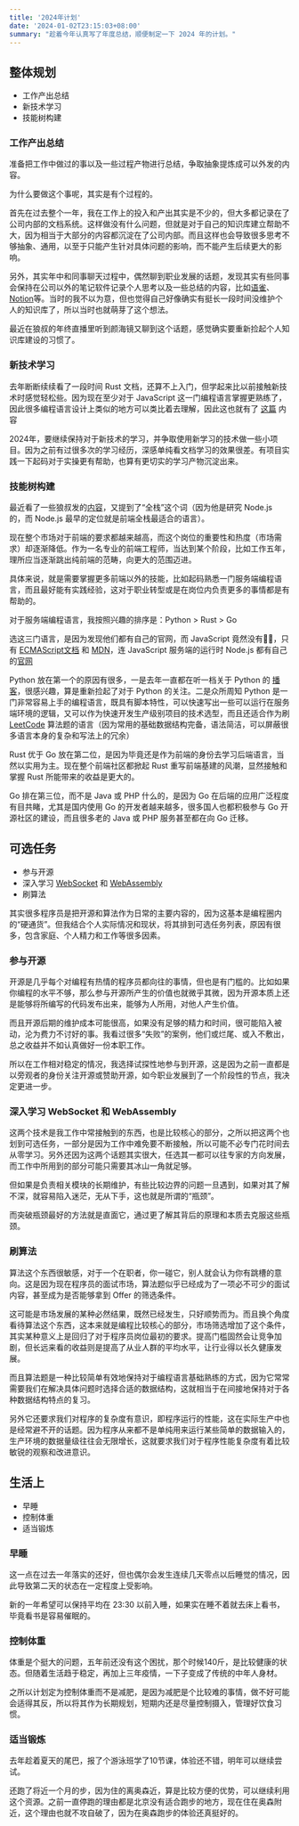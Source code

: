 ```yaml
---
title: '2024年计划'
date: '2024-01-02T23:15:03+08:00'
summary: "趁着今年认真写了年度总结，顺便制定一下 2024 年的计划。"
---
```


## 整体规划

- 工作产出总结
- 新技术学习
- 技能树构建

### 工作产出总结

准备把工作中做过的事以及一些过程产物进行总结，争取抽象提炼成可以外发的内容。

为什么要做这个事呢，其实是有个过程的。

首先在过去整个一年，我在工作上的投入和产出其实是不少的，但大多都记录在了公司内部的文档系统。这样做没有什么问题，但就是对于自己的知识库建立帮助不大，因为相当于大部分的内容都沉淀在了公司内部。而且这样也会导致很多思考不够抽象、通用，以至于只能产生针对具体问题的影响，而不能产生后续更大的影响。

另外，其实年中和同事聊天过程中，偶然聊到职业发展的话题，发现其实有些同事会保持在公司以外的笔记软件记录个人思考以及一些总结的内容，比如[语雀](https://www.yuque.com/)、[Notion](https://www.notion.so/)等。当时的我不以为意，但也觉得自己好像确实有挺长一段时间没维护个人的知识库了，所以当时也就萌芽了这个想法。

最近在狼叔的年终直播里听到颜海镜又聊到这个话题，感觉确实要重新捡起个人知识库建设的习惯了。

### 新技术学习

去年断断续续看了一段时间 Rust 文档，还算不上入门，但学起来比以前接触新技术时感觉轻松些。因为现在至少对于 JavaScript 这一门编程语言掌握更熟练了，因此很多编程语言设计上类似的地方可以类比着去理解，因此这也就有了 [这篇](../../notes/2023-07-10-rust-01/) 内容

2024年，要继续保持对于新技术的学习，并争取使用新学习的技术做一些小项目。因为之前有过很多次的学习经历，深感单纯看文档学习的效果很差。有项目实践一下起码对于实操更有帮助，也算有更切实的学习产物沉淀出来。

### 技能树构建

最近看了一些狼叔发的[内容](https://juejin.cn/post/7317872507322433573)，又提到了“全栈”这个词（因为他是研究 Node.js 的，而 Node.js 最早的定位就是前端全栈最适合的语言）。

现在整个市场对于前端的要求都越来越高，而这个岗位的重要性和热度（市场需求）却逐渐降低。作为一名专业的前端工程师，当达到某个阶段，比如工作五年，理所应当逐渐跳出纯前端的范畴，向更大的范围迈进。

具体来说，就是需要掌握更多前端以外的技能，比如起码熟悉一门服务端编程语言，而且最好能有实践经验，这对于职业转型或是在岗位内负责更多的事情都是有帮助的。

对于服务端编程语言，我按照兴趣的排序是：Python > Rust > Go

选这三门语言，是因为发现他们都有自己的官网，而 JavaScript 竟然没有😮‍💨，只有 [ECMAScript文档](https://ecma-international.org/publications-and-standards/standards/ecma-262/) 和 [MDN](https://developer.mozilla.org/en-US/docs/Web/JavaScript)，连 JavaScript 服务端的运行时 Node.js 都有自己的[官网](https://nodejs.org/en)

Python 放在第一个的原因有很多，一是去年一直都在听一档关于 Python 的 [播客](../2023-12-17-review-of-2023/#小宇宙)，很感兴趣，算是重新捡起了对于 Python 的关注。二是众所周知 Python 是一门非常容易上手的编程语言，既具有脚本特性，可以快速写出一些可以运行在服务端环境的逻辑，又可以作为快速开发生产级别项目的技术选型，而且还适合作为刷 [LeetCode](https://leetcode.com/) 算法题的语言（因为常用的基础数据结构完备，语法简洁，可以屏蔽很多语言本身的复杂和写法上的冗余）

Rust 优于 Go 放在第二位，是因为毕竟还是作为前端的身份去学习后端语言，当然以实用为主。现在整个前端社区都掀起 Rust 重写前端基建的风潮，显然接触和掌握 Rust 所能带来的收益是更大的。

Go 排在第三位，而不是 Java 或 PHP 什么的，是因为 Go 在后端的应用广泛程度有目共睹，尤其是国内使用 Go 的开发者越来越多，很多国人也都积极参与 Go 开源社区的建设，而且很多老的 Java 或 PHP 服务甚至都在向 Go 迁移。

## 可选任务

- 参与开源
- 深入学习 [WebSocket](https://datatracker.ietf.org/doc/html/rfc6455) 和 [WebAssembly](https://webassembly.org/)
- 刷算法

其实很多程序员是把开源和算法作为日常的主要内容的，因为这基本是编程圈内的“硬通货”。但我结合个人实际情况和现状，将其排到可选任务列表，原因有很多，包含家庭、个人精力和工作等很多因素。

### 参与开源

开源是几乎每个对编程有热情的程序员都向往的事情，但也是有门槛的。比如如果你编程的水平不够，那么参与开源所产生的价值也就微乎其微，因为开源本质上还是能够将所编写的代码发布出来，能够为人所用，对他人产生价值。

而且开源后期的维护成本可能很高，如果没有足够的精力和时间，很可能陷入被动，沦为费力不讨好的事。我看过很多“失败”的案例，他们或烂尾、或入不敷出，总之收益并不如认真做好一份本职工作。

所以在工作相对稳定的情况，我选择试探性地参与到开源，这是因为之前一直都是以旁观者的身份关注开源或赞助开源，如今职业发展到了一个阶段性的节点，我决定更进一步。

### 深入学习 WebSocket 和 WebAssembly

这两个技术是我工作中常接触到的东西，也是比较核心的部分，之所以把这两个也划到可选任务，一部分是因为工作中难免要不断接触，所以可能不必专门花时间去从零学习。另外还因为这两个话题其实很大，任选其一都可以往专家的方向发展，而工作中所用到的部分可能只需要其冰山一角就足够。

但如果是负责相关模块的长期维护，有些比较边界的问题一旦遇到，如果对其了解不深，就容易陷入迷茫，无从下手，这也就是所谓的“瓶颈”。

而突破瓶颈最好的方法就是直面它，通过更了解其背后的原理和本质去克服这些瓶颈。

### 刷算法

算法这个东西很敏感，对于一个在职者，你一碰它，别人就会认为你有跳槽的意向。这是因为现在程序员的面试市场，算法题似乎已经成为了一项必不可少的面试内容，甚至成为是否能够拿到 Offer 的筛选条件。

这可能是市场发展的某种必然结果，既然已经发生，只好顺势而为。而且换个角度看待算法这个东西，这本来就是编程比较核心的部分，市场筛选增加了这个条件，其实某种意义上是回归了对于程序员岗位最初的要求。提高门槛固然会让竞争加剧，但长远来看的收益则是提高了从业人群的平均水平，让行业得以长久健康发展。

而且算法题是一种比较简单有效地保持对于编程语言基础熟练的方式，因为它常常需要我们在解决具体问题时选择合适的数据结构，这就相当于在间接地保持对于各种数据结构特点的复习。

另外它还要求我们对程序的复杂度有意识，即程序运行的性能，这在实际生产中也是经常避不开的话题。因为程序从来都不是单纯用来运行某些简单的数据输入的，生产环境的数据量级往往会无限增长，这就要求我们对于程序性能复杂度有着比较敏锐的观察和改进意识。

## 生活上

- 早睡
- 控制体重
- 适当锻炼

### 早睡

这一点在过去一年落实的还好，但也偶尔会发生连续几天零点以后睡觉的情况，因此导致第二天的状态在一定程度上受影响。

新的一年希望可以保持平均在 23:30 以前入睡，如果实在睡不着就去床上看书，毕竟看书是容易催眠的。

### 控制体重

体重是个挺大的问题，五年前还没有这个困扰，那个时候140斤，是比较健康的状态。但随着生活趋于稳定，再加上三年疫情，一下子变成了传统的中年人身材。

之所以计划定为控制体重而不是减肥，是因为减肥是个比较难的事情，做不好可能会适得其反，所以将其作为长期规划，短期内还是尽量控制摄入，管理好饮食习惯。

### 适当锻炼

去年趁着夏天的尾巴，报了个游泳班学了10节课，体验还不错，明年可以继续尝试。

还跑了将近一个月的步，因为住的离奥森近，算是比较方便的优势，可以继续利用这个资源。之前一直停跑的理由都是北京没有适合跑步的地方，现在住在奥森附近，这个理由也就不攻自破了，因为在奥森跑步的体验还真挺好的。
